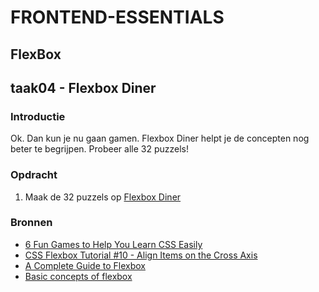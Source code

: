 # FRONTEND-ESSENTIALS

## FlexBox

## taak04 - Flexbox Diner

### Introductie

Ok. Dan kun je nu gaan gamen. Flexbox Diner helpt je de concepten nog beter te begrijpen. Probeer alle 32 puzzels!

### Opdracht

1. Maak de 32 puzzels op [Flexbox Diner](https://flukeout.github.io/)

### Bronnen

- [6 Fun Games to Help You Learn CSS Easily](https://www.maketecheasier.com/games-learn-css/)
- [CSS Flexbox Tutorial #10 - Align Items on the Cross Axis](https://www.youtube.com/watch?v=WY2itpeUK7Q)
- [A Complete Guide to Flexbox](https://css-tricks.com/snippets/css/a-guide-to-flexbox/)
- [Basic concepts of flexbox](https://developer.mozilla.org/en-US/docs/Web/CSS/CSS_Flexible_Box_Layout/Basic_Concepts_of_Flexbox)
